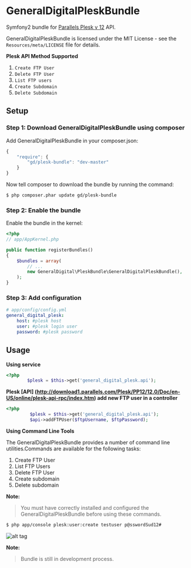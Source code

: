 GeneralDigitalPleskBundle
=========================

Symfony2 bundle for [Parallels Plesk v 12](http://www.parallels.com/plesk/) API.

GeneralDigitalPleskBundle is licensed under the MIT License - see the `Resources/meta/LICENSE` file for details.

**Plesk API Method Supported**

1. `Create FTP User`
2. `Delete FTP User`
3. `List FTP users`
4. `Create Subdomain`
5. `Delete Subdomain`



## Setup

### Step 1: Download GeneralDigitalPleskBundle using composer

Add GeneralDigitalPleskBundle in your composer.json:

```js
{
    "require": {
        "gd/plesk-bundle": "dev-master"
    }
}
```
Now tell composer to download the bundle by running the command:

``` bash
$ php composer.phar update gd/plesk-bundle
```

### Step 2: Enable the bundle

Enable the bundle in the kernel:

``` php
<?php
// app/AppKernel.php

public function registerBundles()
{
    $bundles = array(
        // ...
        new GeneralDigital\PleskBundle\GeneralDigitalPleskBundle(),
    );
}
```
### Step 3: Add configuration

``` yml
# app/config/config.yml
general_digital_plesk:
    host: #plesk host
    user: #plesk login user
    password: #plesk password
```

## Usage

**Using service**

``` php
<?php
        $plesk = $this->get('general_digital_plesk.api');
```

**Plesk [API] (http://download1.parallels.com/Plesk/PP12/12.0/Doc/en-US/online/plesk-api-rpc/index.htm) add new FTP user in a controller**

``` php
<?php
         $plesk = $this->get('general_digital_plesk.api');
         $api->addFTPUser($ftpUsername, $ftpPassword);
```

**Using Command Line Tools**

The GeneralDigitalPleskBundle provides a number of command line utilities.Commands are available for the following tasks:

1. Create FTP User
2. List FTP Users
3. Delete  FTP User
4. Create subdomain
5. Delete subdomain

**Note:**

> You must have correctly installed and configured the GeneralDigitalPleskBundle before using
> these commands.


``` bash
$ php app/console plesk:user:create testuser p@sswordSud12#
```
![alt tag](http://app.waitlistapp.com/plesk.png)



**Note:**

> Bundle is still in development process.




